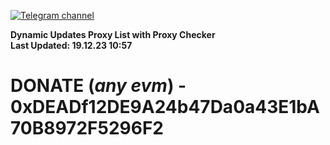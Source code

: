 [![Telegram channel](https://img.shields.io/endpoint?url=https://runkit.io/damiankrawczyk/telegram-badge/branches/master?url=https://t.me/n4z4v0d)](https://t.me/n4z4v0d) 

**Dynamic Updates Proxy List with Proxy Checker**  
**Last Updated: 19.12.23 10:57**

# DONATE (_any evm_) - 0xDEADf12DE9A24b47Da0a43E1bA70B8972F5296F2
